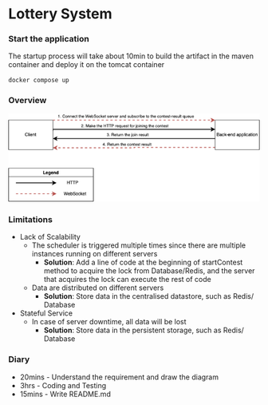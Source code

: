 # Lottery System

### Start the application
The startup process will take about 10min to build the artifact in the maven container and deploy it on the tomcat container

    docker compose up   
### Overview
![the overview of the system](img/workflow.png "Overview")

### Limitations
- Lack of Scalability
  - The scheduler is triggered multiple times since there are multiple instances running on different servers
    - **Solution**: Add a line of code at the beginning of startContest method to acquire the lock from Database/Redis, and the server that acquires the lock can execute the rest of code
  - Data are distributed on different servers
    - **Solution**: Store data in the centralised datastore, such as Redis/ Database
- Stateful Service
    - In case of server downtime, all data will be lost
        - **Solution**: Store data in the persistent storage, such as Redis/ Database
  
### Diary
- 20mins - Understand the requirement and draw the diagram
- 3hrs - Coding and Testing
- 15mins - Write README.md